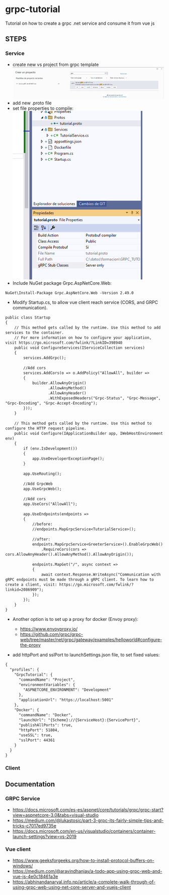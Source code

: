 # grpc-tutorial
Tutorial on how to create a grpc .net service and consume it from vue js

## STEPS

### Service
- create new vs project from grpc template  
![New Project](./images/00_crear_proyecto.png)  
- add new .proto file
- set file properties to compile:  
![Proto file properties](./images/01_propiedades_proto_file.png)
- Include NuGet package Grpc.AspNetCore.Web:
```
NuGet\Install-Package Grpc.AspNetCore.Web -Version 2.49.0
```
- Modify Startup.cs, to allow vue client reach service (CORS, and GRPC communication).

```
public class Startup
{
	// This method gets called by the runtime. Use this method to add services to the container.
	// For more information on how to configure your application, visit https://go.microsoft.com/fwlink/?LinkID=398940
	public void ConfigureServices(IServiceCollection services)
	{
		services.AddGrpc();

		//Add cors
		services.AddCors(o => o.AddPolicy("AllowAll", builder =>
		{
			builder.AllowAnyOrigin()
				   .AllowAnyMethod()
				   .AllowAnyHeader()
				   .WithExposedHeaders("Grpc-Status", "Grpc-Message", "Grpc-Encoding", "Grpc-Accept-Encoding");
		}));
	}

	// This method gets called by the runtime. Use this method to configure the HTTP request pipeline.
	public void Configure(IApplicationBuilder app, IWebHostEnvironment env)
	{
		if (env.IsDevelopment())
		{
			app.UseDeveloperExceptionPage();
		}

		app.UseRouting();

		//Add GrpcWeb
		app.UseGrpcWeb();

		//Add cors
		app.UseCors("AllowAll");

		app.UseEndpoints(endpoints =>
		{
			//before:
			//endpoints.MapGrpcService<TutorialService>();
			
			//after:
			endpoints.MapGrpcService<GreeterService>().EnableGrpcWeb()
				.RequireCors(cors => cors.AllowAnyHeader().AllowAnyMethod().AllowAnyOrigin());

			endpoints.MapGet("/", async context =>
			{
				await context.Response.WriteAsync("Communication with gRPC endpoints must be made through a gRPC client. To learn how to create a client, visit: https://go.microsoft.com/fwlink/?linkid=2086909");
			});
		});
	}
}
```
- Another option is to set up a proxy for docker (Envoy proxy): 
  - https://www.envoyproxy.io/
  - https://github.com/grpc/grpc-web/tree/master/net/grpc/gateway/examples/helloworld#configure-the-proxy

- add httpPort and sslPort to launchSettings.json file, to set fixed values:
```
{
  "profiles": {
    "GrpcTutorial": {
      "commandName": "Project",
      "environmentVariables": {
        "ASPNETCORE_ENVIRONMENT": "Development"
      },
      "applicationUrl": "https://localhost:5001"
    },
    "Docker": {
      "commandName": "Docker",
      "launchUrl": "{Scheme}://{ServiceHost}:{ServicePort}",
      "publishAllPorts": true,
      "httpPort": 51804,
      "useSSL": true,
      "sslPort": 44361
    }
  }
}
```


### Client






## Documentation
### GRPC Service  
- https://docs.microsoft.com/es-es/aspnet/core/tutorials/grpc/grpc-start?view=aspnetcore-3.0&tabs=visual-studio
- https://medium.com/@lukastosic/part-3-grpc-its-fairly-simple-tips-and-tricks-c7017ed9735e
- https://docs.microsoft.com/en-us/visualstudio/containers/container-launch-settings?view=vs-2019

### Vue client  
- https://www.geeksforgeeks.org/how-to-install-protocol-buffers-on-windows/
- https://medium.com/@aravindhanjay/a-todo-app-using-grpc-web-and-vue-js-4e0c18461a3e
- https://abhinandanaryal.info.np/article/a-complete-walk-through-of-using-grpc-web-using-net-core-server-and-vuejs-client